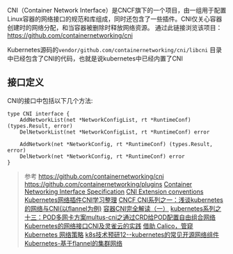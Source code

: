 <!-- toc -->
CNI（Container Network Interface）是CNCF旗下的一个项目，由一组用于配置Linux容器的网络接口的规范和库组成，同时还包含了一些插件。CNI仅关心容器创建时的网络分配，和当容器被删除时释放网络资源。
通过此链接浏览该项目：https://github.com/containernetworking/cni

Kubernetes源码的`vendor/github.com/containernetworking/cni/libcni` 目录中已经包含了CNI的代码，也就是说kubernetes中已经内置了CNI

## 接口定义
CNI的接口中包括以下几个方法:
```
type CNI interface {
    AddNetworkList(net *NetworkConfigList, rt *RuntimeConf) (types.Result, error)
    DelNetworkList(net *NetworkConfigList, rt *RuntimeConf) error

    AddNetwork(net *NetworkConfig, rt *RuntimeConf) (types.Result, error)
    DelNetwork(net *NetworkConfig, rt *RuntimeConf) error
}
```


> 参考
https://github.com/containernetworking/cni
https://github.com/containernetworking/plugins
[Container Networking Interface Specification](https://github.com/containernetworking/cni/blob/master/SPEC.md#container-networking-interface-specification)
[CNI Extension conventions](https://github.com/containernetworking/cni/blob/master/CONVENTIONS.md)
[Kubernetes网络插件CNI学习整理](https://blog.csdn.net/u010129347/article/details/78800065)
[CNCF CNI系列之一：浅谈kubernetes的网络与CNI(以flannel为例)](https://blog.csdn.net/cloudvtech/article/details/79753123)
[容器CNI完全解读（一）](https://blog.csdn.net/u010278923/article/details/75229024)
[kubernetes系列之十三：POD多网卡方案multus-cni之通过CRD给POD配置自由组合网络](https://blog.csdn.net/cloudvtech/article/details/80238843)
[Kubernetes的网络接口CNI及灵雀云的实践](https://blog.csdn.net/alauda_andy/article/details/80132922)
[借助 Calico，管窥 Kubernetes 网络策略](https://blog.csdn.net/qq_34463875/article/details/62928676)
[k8s技术预研12--kubernetes的常见开源网络组件](https://blog.csdn.net/watermelonbig/article/details/80720378)
[Kubernetes-基于flannel的集群网络](https://www.kubernetes.org.cn/4105.html)
